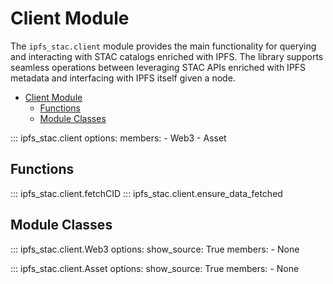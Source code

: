 # Client Module

The `ipfs_stac.client` module provides the main functionality for querying and interacting with STAC catalogs enriched with IPFS. The library supports seamless operations between leveraging STAC APIs enriched with IPFS metadata and interfacing with IPFS itself given a node.

- [Client Module](#client-module)
  - [Functions](#functions)
  - [Module Classes](#module-classes)

::: ipfs_stac.client
    options:
      members:
        - Web3
        - Asset

## Functions

::: ipfs_stac.client.fetchCID
::: ipfs_stac.client.ensure_data_fetched

## Module Classes

::: ipfs_stac.client.Web3
    options:
      show_source: True
      members:
      - None

::: ipfs_stac.client.Asset
    options:
      show_source: True
      members:
      - None
